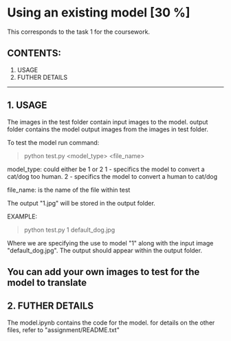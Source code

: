 # Using an existing model [30 %]
This corresponds to the task 1 for the coursework. 

## CONTENTS:
1. USAGE
2. FUTHER DETAILS
---------------------------------------------------------------------------------------------
## 1. USAGE

The images in the test folder contain input images to the model.
output folder contains the model output images from the images in test folder.

To test the model run command:

> python test.py <model_type> <file_name>

model_type: could either be 1 or 2
        1 - specifics the model to convert
            a cat/dog too human. 
        2 - specifics the model to convert
            a human to cat/dog

file_name: is the name of the file within test

The output "1.jpg" will be stored in the output folder.

EXAMPLE:
> python test.py 1 default_dog.jpg

Where we are specifying the use to model "1" along with the input image "default_dog.jpg". The
output should appear within the output folder.

You can add your own images to test for the model to translate
---------------------------------------------------------------------------------------------
## 2. FUTHER DETAILS
The model.ipynb contains the code for the model. for details on the other files, refer to 
"assignment/README.txt" 
